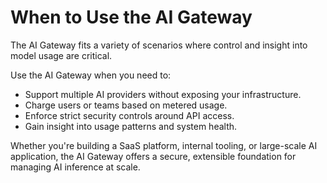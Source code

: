 # When to Use the AI Gateway

The AI Gateway fits a variety of scenarios where control and insight into model usage are critical.

Use the AI Gateway when you need to:

- Support multiple AI providers without exposing your infrastructure.
- Charge users or teams based on metered usage.
- Enforce strict security controls around API access.
- Gain insight into usage patterns and system health.

Whether you're building a SaaS platform, internal tooling, or large-scale AI application, the AI Gateway offers a secure, extensible foundation for managing AI inference at scale.

